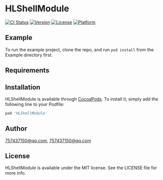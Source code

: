 # HLShellModule

[![CI Status](http://img.shields.io/travis/757437150@qq.com/HLShellModule.svg?style=flat)](https://travis-ci.org/757437150@qq.com/HLShellModule)
[![Version](https://img.shields.io/cocoapods/v/HLShellModule.svg?style=flat)](http://cocoapods.org/pods/HLShellModule)
[![License](https://img.shields.io/cocoapods/l/HLShellModule.svg?style=flat)](http://cocoapods.org/pods/HLShellModule)
[![Platform](https://img.shields.io/cocoapods/p/HLShellModule.svg?style=flat)](http://cocoapods.org/pods/HLShellModule)

## Example

To run the example project, clone the repo, and run `pod install` from the Example directory first.

## Requirements

## Installation

HLShellModule is available through [CocoaPods](http://cocoapods.org). To install
it, simply add the following line to your Podfile:

```ruby
pod 'HLShellModule'
```

## Author

757437150@qq.com, 757437150@qq.com

## License

HLShellModule is available under the MIT license. See the LICENSE file for more info.
